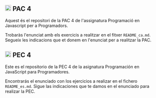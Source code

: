 ## <img class="flag-img" width="20px" height="auto" src="https://flagicons.lipis.dev/flags/4x3/es-ct.svg" alt="Flag of Catalonia"> PAC 4

Aquest és el repositori de la PAC 4 de l'assignatura Programació en Javascript per a Programadors.

Trobaràs l'enunciat amb els exercicis a realitzar en el fitxer `README_ca.md`. Segueix les indicacions que et donem en l'enunciat per a realitzar la PAC.

## <img class="flag-img" width="20px" height="auto" src="https://flagicons.lipis.dev/flags/4x3/es.svg" alt="Flag of Spain"> PEC 4

Este es el repositorio de la PEC 4 de la asignatura Programación en JavaScript para Programadores.

Encontrarás el enunciado con los ejercicios a realizar en el fichero `README_es.md`. Sigue las indicaciones que te damos en el enunciado para realizar la PEC.